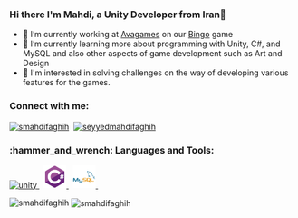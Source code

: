 ### Hi there I'm Mahdi, a Unity Developer from Iran👋

- 🔭 I’m currently working at [Avagames](https://avagames.ir/en/) on our [Bingo](https://play.google.com/store/apps/details?id=com.acidgreengames.bingo&hl=en&gl=US) game
- 🌱 I’m currently learning more about programming with Unity, C#, and MySQL and also other aspects of game development such as Art and Design
- 👀 I'm interested in solving challenges on the way of developing various features for the games.

<h3 align="left">Connect with me:</h3>
<p align="left">
<a href="https://twitter.com/smahdifaghih" target="blank"><img align="center" src="https://raw.githubusercontent.com/rahuldkjain/github-profile-readme-generator/master/src/images/icons/Social/twitter.svg" alt="smahdifaghih" height="30" width="40" /></a>&nbsp
<a href="https://linkedin.com/in/seyyedmahdifaghih" target="blank"><img align="center" src="https://raw.githubusercontent.com/rahuldkjain/github-profile-readme-generator/master/src/images/icons/Social/linked-in-alt.svg" alt="seyyedmahdifaghih" height="30" width="40" /></a>&nbsp
</p>

<h3 align="left">:hammer_and_wrench: Languages and Tools:</h3>
<p align="left">
<a href="https://unity.com/" target="_blank" rel="noreferrer"> <img src="https://www.vectorlogo.zone/logos/unity3d/unity3d-icon.svg" alt="unity" width="40" height="40"/> </a>&nbsp
<a href="https://www.w3schools.com/cs/" target="_blank" rel="noreferrer"> <img src="https://raw.githubusercontent.com/devicons/devicon/master/icons/csharp/csharp-original.svg" alt="csharp" width="40" height="40"/> </a>&nbsp
<a href="https://www.mysql.com/" target="_blank" rel="noreferrer"> <img src="https://raw.githubusercontent.com/devicons/devicon/master/icons/mysql/mysql-original-wordmark.svg" alt="mysql" width="40" height="40"/> </a>&nbsp
</p>

<p><img align="left" src="https://github-readme-stats.vercel.app/api/top-langs?username=smahdifaghih&show_icons=true&locale=en&layout=compact" alt="smahdifaghih" /></p>

<p>&nbsp;<img align="center" src="https://github-readme-stats.vercel.app/api?username=smahdifaghih&show_icons=true&locale=en" alt="smahdifaghih" /></p>
